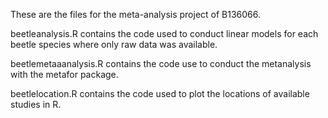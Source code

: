 These are the files for the meta-analysis project of B136066.

beetleanalysis.R contains the code used to conduct linear models for each beetle species where only raw data was available.

beetlemetaaanalysis.R contains the code use to conduct the metanalysis with the metafor package.

beetlelocation.R contains the code used to plot the locations of available studies in R.